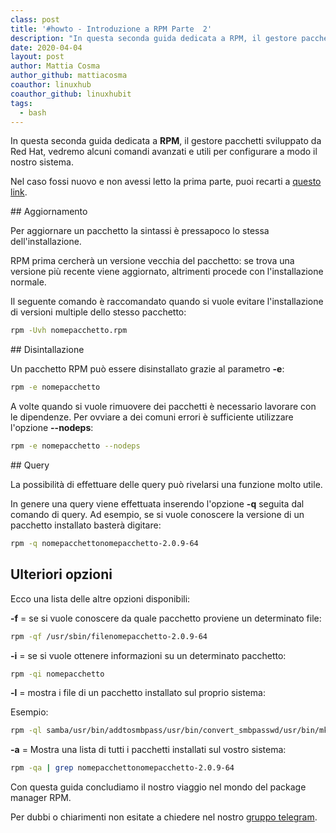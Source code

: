 ```yaml
---
class: post
title: '#howto - Introduzione a RPM Parte  2'
description: "In questa seconda guida dedicata a RPM, il gestore pacchetti sviluppato da Red Hat, vedremo alcuni comandi avanz.."
date: 2020-04-04
layout: post
author: Mattia Cosma
author_github: mattiacosma
coauthor: linuxhub
coauthor_github: linuxhubit
tags:
  - bash
---
```

In questa seconda guida dedicata a **RPM**, il gestore pacchetti sviluppato da Red Hat, vedremo alcuni comandi avanzati e utili per configurare a modo il nostro sistema.

Nel caso fossi nuovo e non avessi letto la prima parte, puoi recarti a [questo link](https://linuxhub.it/articles/howto-introduzione-a-rpm-parte-1).

## Aggiornamento

Per aggiornare un pacchetto la sintassi è pressapoco lo stessa dell'installazione.

RPM prima cercherà un versione vecchia del pacchetto: se trova una versione più recente viene aggiornato, altrimenti procede con l'installazione normale.

Il seguente comando è raccomandato quando si vuole evitare l'installazione di versioni multiple dello stesso pacchetto:

```bash
rpm -Uvh nomepacchetto.rpm
```

## Disintallazione

Un pacchetto RPM può essere disinstallato grazie al parametro **-e**:

```bash
rpm -e nomepacchetto
```

A volte quando si vuole rimuovere dei pacchetti è necessario lavorare con le dipendenze. Per ovviare a dei comuni errori è sufficiente utilizzare l'opzione **--nodeps**:

```bash
rpm -e nomepacchetto --nodeps
```

## Query

La possibilità di effettuare delle query può rivelarsi una funzione molto utile.

In genere una query viene effettuata inserendo l'opzione **-q** seguita dal comando di query. Ad esempio, se si vuole conoscere la versione di un pacchetto installato basterà digitare:

```bash
rpm -q nomepacchettonomepacchetto-2.0.9-64
```

## Ulteriori opzioni

Ecco una lista delle altre opzioni disponibili:

**-f** = se si vuole conoscere da quale pacchetto proviene un determinato file:

```bash
rpm -qf /usr/sbin/filenomepacchetto-2.0.9-64
```

**-i** = se si vuole ottenere informazioni su un determinato pacchetto:

```bash
rpm -qi nomepacchetto

```

**-l** = mostra i file di un pacchetto installato sul proprio sistema:

Esempio:

```bash
rpm -ql samba/usr/bin/addtosmbpass/usr/bin/convert_smbpasswd/usr/bin/mksmbpasswd.sh/usr/bin/smbadduser/usr/bin/smbpasswd/usr/bin/smbstatus.....
```

**-a** = Mostra una lista di tutti i pacchetti installati sul vostro sistema:

```bash
rpm -qa | grep nomepacchettonomepacchetto-2.0.9-64
```

Con questa guida concludiamo il nostro viaggio nel mondo del package manager RPM.

Per dubbi o chiarimenti non esitate a chiedere nel nostro [gruppo telegram](https://t.me/linuxpeople).